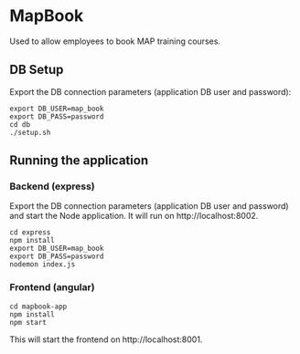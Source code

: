 # MapBook
Used to allow employees to book MAP training courses.

## DB Setup
Export the DB connection parameters (application DB user and password):

```
export DB_USER=map_book
export DB_PASS=password
cd db
./setup.sh
```

## Running the application
### Backend (express)
Export the DB connection parameters (application DB user and password) and start the Node application. It will run on http://localhost:8002.

```
cd express
npm install
export DB_USER=map_book
export DB_PASS=password
nodemon index.js
```

### Frontend (angular)
```
cd mapbook-app
npm install
npm start
```
This will start the frontend on http://localhost:8001.